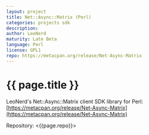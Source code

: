 ```yaml
---
layout: project
title: Net::Async::Matrix (Perl)
categories: projects sdk
description: 
author: LeoNerd
maturity: Late Beta
language: Perl
license: GPL1
repo: https://metacpan.org/release/Net-Async-Matrix
---
```


# {{ page.title }}
LeoNerd's Net::Async::Matrix client SDK library for Perl: [https://metacpan.org/release/Net-Async-Matrix](https://metacpan.org/release/Net-Async-Matrix)

Repository: <{{page.repo}}>
